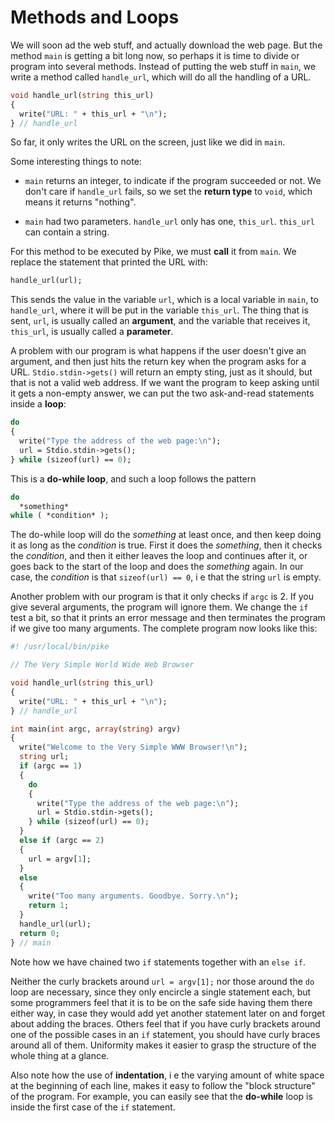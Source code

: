 # Methods and Loops

We will soon ad the web stuff,
and actually download the web page.
But the method `main` is getting a bit long now,
so perhaps it is time to divide or program
into several methods.
Instead of putting the web stuff in `main`,
we write a method called `handle_url`,
which will do all the handling of a URL.

```pike
void handle_url(string this_url)
{
  write("URL: " + this_url + "\n");
} // handle_url
```

So far, it only writes the URL on the screen,
just like we did in `main`.

Some interesting things to note:

* `main` returns an integer,
  to indicate if the program succeeded or not.
  We don't care if `handle_url` fails,
  so we set the **return type** to `void`,
  which means it returns "nothing".

* `main` had two parameters.
  `handle_url` only has one, `this_url`.
  `this_url` can contain a string.

For this method to be executed by Pike,
we must **call** it from `main`.
We replace the statement that printed the URL with:

```pike
handle_url(url);
```

This sends the value in the variable `url`,
which is a local variable in `main`,
to `handle_url`,
where it will be put in the variable `this_url`.
The thing that is sent, `url`,
is usually called an **argument**,
and the variable that receives it, `this_url`,
is usually called a **parameter**.

A problem with our program is what happens
if the user doesn't give an argument,
and then just hits the return key
when the program asks for a URL.
`Stdio.stdin->gets()` will return an empty sting,
just as it should,
but that is not a valid web address.
If we want the program to keep asking
until it gets a non-empty answer,
we can put the two ask-and-read statements inside a **loop**:

```pike
do
{
  write("Type the address of the web page:\n");
  url = Stdio.stdin->gets();
} while (sizeof(url) == 0);
```

This is a **do-while loop**,
and such a loop follows the pattern

```pike
do
  *something*
while ( *condition* );
```

The do-while loop will do the *something* at least once,
and then keep doing it as long as the *condition* is true.
First it does the *something*,
then it checks the *condition*,
and then it either leaves the loop and continues after it,
or goes back to the start of the loop and does the *something* again.
In our case,
the *condition* is that `sizeof(url) == 0`,
i e that the string `url` is empty.

Another problem with our program is
that it only checks if `argc` is 2.
If you give several arguments,
the program will ignore them.
We change the `if` test a bit,
so that it prints an error message
and then terminates the program
if we give too many arguments.
The complete program now looks like this:

```pike
#! /usr/local/bin/pike

// The Very Simple World Wide Web Browser

void handle_url(string this_url)
{
  write("URL: " + this_url + "\n");
} // handle_url

int main(int argc, array(string) argv)
{
  write("Welcome to the Very Simple WWW Browser!\n");
  string url;
  if (argc == 1)
  {
    do
    {
      write("Type the address of the web page:\n");
      url = Stdio.stdin->gets();
    } while (sizeof(url) == 0);
  }
  else if (argc == 2)
  {
    url = argv[1];
  }
  else
  {
    write("Too many arguments. Goodbye. Sorry.\n");
    return 1;
  }
  handle_url(url);
  return 0;
} // main
```

Note how we have chained two `if` statements together
with an `else if`.

Neither the curly brackets around `url = argv[1];`
nor those around the `do` loop are necessary,
since they only encircle a single statement each,
but some programmers feel
that it is to be on the safe side having them there either way,
in case they would add yet another statement later on
and forget about adding the braces.
Others feel that
if you have curly brackets around one of the possible cases
in an `if` statement,
you should have curly braces around all of them.
Uniformity makes it easier to grasp
the structure of the whole thing at a glance.

Also note how the use of **indentation**,
i e the varying amount of white space at the beginning of each line,
makes it easy to follow the "block structure" of the program.
For example, you can easily see
that the **do-while** loop is
inside the first case of the `if` statement.
